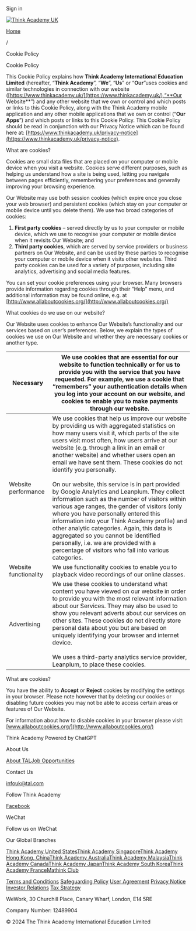 Sign in

[![Think Academy UK](//download-pa-s3.thethinkacademy.com/static-pa/project/thinkacademy-website-web/prod/images/ae91df9.png)](https://www.thinkacademy.uk/ "Think Academy UK")

[Home](https://www.thinkacademy.uk/)

/

Cookie Policy

Cookie Policy

This Cookie Policy explains how **Think Academy International Education Limited** (hereafter, “**Think Academy**”, “**We**”, “**Us**” or “**Our**”uses cookies and similar technologies in connection with our website ([https://www.thinkacademy.uk/](https://www.thinkacademy.uk/),“**Our Website**”) and any other website that we own or control and which posts or links to this Cookie Policy, along with the Think Academy mobile application and any other mobile applications that we own or control (“**Our Apps**”) and which posts or links to this Cookie Policy. This Cookie Policy should be read in conjunction with our Privacy Notice which can be found here at: [https://www.thinkacademy.uk/privacy-notice](https://www.thinkacademy.uk/privacy-notice).

What are cookies?

Cookies are small data files that are placed on your computer or mobile device when you visit a website. Cookies serve different purposes, such as helping us understand how a site is being used, letting you navigate between pages efficiently, remembering your preferences and generally improving your browsing experience.

Our Website may use both session cookies (which expire once you close your web browser) and persistent cookies (which stay on your computer or mobile device until you delete them). We use two broad categories of cookies:

1. **First party cookies** – served directly by us to your computer or mobile device, which we use to recognise your computer or mobile device when it revisits Our Website; and
2. **Third party cookies**, which are served by service providers or business partners on Our Website, and can be used by these parties to recognise your computer or mobile device when it visits other websites. Third party cookies can be used for a variety of purposes, including site analytics, advertising and social media features.

You can set your cookie preferences using your browser. Many browsers provide information regarding cookies through their “Help” menu, and additional information may be found online, e.g. at [http://www.allaboutcookies.org/](http://www.allaboutcookies.org/)

What cookies do we use on our website?

Our Website uses cookies to enhance Our Website’s functionality and our services based on user’s preferences. Below, we explain the types of cookies we use on Our Website and whether they are necessary cookies or another type.

| Necessary | We use cookies that are essential for our website to function technically or for us to provide you with the service that you have requested. For example, we use a cookie that “remembers” your authentication details when you log into your account on our website, and cookies to enable you to make payments through our website. |
| --- | --- |
| Website performance | We use cookies that help us improve our website by providing us with aggregated statistics on how many users visit it, which parts of the site users visit most often, how users arrive at our website (e.g. through a link in an email or another website) and whether users open an email we have sent them. These cookies do not identify you personally.<br><br>On our website, this service is in part provided by Google Analytics and Leanplum. They collect information such as the number of visitors within various age ranges, the gender of visitors (only where you have personally entered this information into your Think Academy profile) and other analytic categories. Again, this data is aggregated so you cannot be identified personally, i.e. we are provided with a percentage of visitors who fall into various categories. |
| Website functionality | We use functionality cookies to enable you to playback video recordings of our online classes. |
| Advertising | We use these cookies to understand what content you have viewed on our website in order to provide you with the most relevant information about our Services. They may also be used to show you relevant adverts about our services on other sites. These cookies do not directly store personal data about you but are based on uniquely identifying your browser and internet device.<br><br>We uses a third-party analytics service provider, Leanplum, to place these cookies. |

What are cookies?

You have the ability to **Accept** or **Reject** cookies by modifying the settings in your browser. Please note however that by deleting our cookies or disabling future cookies you may not be able to access certain areas or features of Our Website.

For information about how to disable cookies in your browser please visit: [www.allaboutcookies.org/](http://www.allaboutcookies.org/)

Think Academy Powered by ChatGPT

About Us

[About TAL](http://en.100tal.com/)[Job Opportunities](https://www.thinkacademy.uk/careers/job-listings)

Contact Us

[infouk@tal.com](mailto:infouk@tal.com)

Follow Think Academy

[Facebook](https://www.facebook.com/thinkacademyuk)

WeChat

Follow us on WeChat

Our Global Branches

[Think Academy United States](https://www.thethinkacademy.com/)[Think Academy Singapore](https://www.thinkacademy.sg/)[Think Academy Hong Kong, China](https://hk.thethinkacademy.com/)[Think Academy Australia](https://au.thethinkacademy.com/)[Think Academy Malaysia](https://thinkacademymy.com/)[Think Academy Canada](https://www.thinkacademy.ca/)[Think Academy Japan](https://jp.thethinkacademy.com/)[Think Academy South Korea](https://kr.thethinkacademy.com/)[Think Academy France](https://fr.thethinkacademy.com/)[Mathink Club](https://globalmathclub.com/)

[Terms and Conditions](https://www.thinkacademy.uk/terms-and-conditions) [Safeguarding Policy](https://www.thinkacademy.uk/safeguarding-policy) [User Agreement](https://www.thinkacademy.uk/terms-of-use) [Privacy Notice](https://www.thinkacademy.uk/privacy-policy) [Investor Relations](https://ir.100tal.com/) [Tax Strategy](https://www.thinkacademy.uk/uk-tax-strategy)

WeWork, 30 Churchill Place, Canary Wharf, London, E14 5RE

Company Number: 12489904

© 2024 The Think Academy International Education Limited
